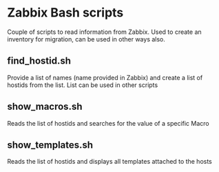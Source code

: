 # Zabbix Bash scripts
Couple of scripts to read information from Zabbix. Used to create an inventory for migration, can be used in other ways also.

## find_hostid.sh
Provide a list of names (name provided in Zabbix) and create a list of hostids from the list. List can be used in other scripts

## show_macros.sh
Reads the list of hostids and searches for the value of a specific Macro

## show_templates.sh
Reads the list of hostids and displays all templates attached to the hosts

